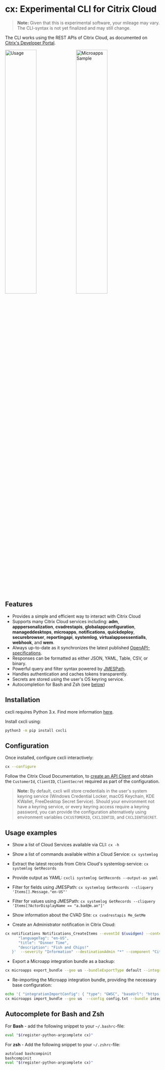 # cx: Experimental CLI for Citrix Cloud

>**Note:**  Given that this is experimental software, your mileage may vary. The CLI-syntax is not yet finalized and may still change.

The CLI works using the REST APIs of Citrix Cloud, as documented on [Citrix's Developer Portal](https://developer.cloud.com).

<p float="left">
  <img alt="Usage" src="https://user-images.githubusercontent.com/4073077/109686405-2613f200-7b7a-11eb-9626-ad413f9a4272.png" width="45%">
  <img alt="Microapps Sample" src="https://user-images.githubusercontent.com/4073077/109686633-5e1b3500-7b7a-11eb-9474-71af9a595d1c.png" width="45%">
</p>

## Features

- Provides a simple and efficient way to interact with Citrix Cloud
- Supports many Citrix Cloud services including: **adm**, **apppersonalization**, **cvadrestapis**, **globalappconfiguration**, **manageddesktops**, **microapps**, **notifications**, **quickdeploy**, **securebrowser**, **reportingapi**, **systemlog**, **virtualappsessentialls**, **webhook**, and **wem**.
- Always up-to-date as it synchronizes the latest published [OpenAPI-specifications](https://developer.cloud.com).
- Responses can be formatted as either JSON, YAML, Table, CSV, or binary.
- Powerful query and filter syntax powered by [JMESPath](https://jmespath.org/tutorial.html).
- Handles authentication and caches tokens transparently.
- Secrets are stored using the user's OS keyring service.
- Autocompletion for Bash and Zsh (see [below](#autocomplete-for-bash-and-zsh))

## Installation

cxcli requires Python 3.x. Find more information [here](https://wiki.python.org/moin/BeginnersGuide/Download).

Install cxcli using:

```BASH
python3 -m pip install cxcli
```

## Configuration

Once installed, configure cxcli interactively:

```BASH
cx --configure
```

Follow the Citrix Cloud Documentation, to [create an API Client](https://developer.cloud.com/getting-started/docs/overview) and obtain the `CustomerId`, `ClientID`, `ClientSecret` required as part of the configuration.

>**Note:**
> By default, cxcli will store credentials in the user's system keyring service (Windows Credential Locker, macOS Keychain, KDE KWallet, FreeDesktop Secret Service). Should your environment not have a keyring service, or every keyring access require a keyring password, you can provide the configuration alternatively using environment variables `CXCUSTOMERID`, `CXCLIENTID`, and `CXCLIENTSECRET`.

## Usage examples

- Show a list of Cloud Services available via CLI: `cx -h`
- Show a list of commands available within a Cloud Service: `cx systemlog`
- Extract the latest records from Citrix Cloud's systemlog-service: `cx systemlog GetRecords`
- Provide output as YAML: `cxcli systemlog GetRecords --output-as yaml`
- Filter for fields using JMESPath: `cx systemlog GetRecords --cliquery 'Items[].Message."en-US"'`
- Filter for values using JMESPath: `cx systemlog GetRecords --cliquery 'Items[?ActorDisplayName == "a.bad@m.an"]'`
- Show information about the CVAD Site: `cx cvadrestapis Me_GetMe`

- Create an Administrator notification in Citrix Cloud:

```bash
cx notifications Notifications_CreateItems --eventId $(uuidgen) --content '{
      "languageTag": "en-US",
      "title": "Dinner Time",
      "description": "Fish and Chips!"
   }'  --severity "Information" --destinationAdmin "*" --component "Citrix Cloud" --priority High --createdDate 2021-02-13T08:20:17.120808-08:00
```

- Export a Microapp integration bundle as a backup:

```bash
cx microapps export_bundle --geo us --bundleExportType default --integrationExportConfig-id 1 --output-binary integration.mapp
```

- Re-importing the Microapp integration bundle, providing the necessary base configuration:

```bash
echo '{ "integrationImportConfig": { "type": "GWSC", "baseUrl": "https://mybaseurl/"} }' > config.txt
cx microapps import_bundle --geo us  --config config.txt --bundle integration.mapp
```

## Autocomplete for Bash and Zsh

For **Bash** - add the following snippet to your `~/.bashrc`-file:

```bash
eval "$(register-python-argcomplete cx)"
```

For **zsh** - Add the following snippet to your `~/.zshrc`-file:

```bash
autoload bashcompinit
bashcompinit
eval "$(register-python-argcomplete cx)"
```
